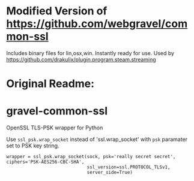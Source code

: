 Modified Version of https://github.com/webgravel/common-ssl
===========================================================

Includes binary files for lin,osx,win. Instantly ready for use.
Used by https://github.com/drakulix/plugin.program.steam.streaming

Original Readme:
================

gravel-common-ssl
==========

OpenSSL TLS-PSK wrapper for Python

Use `ssl_psk.wrap_socket` instead of 'ssl.wrap_socket' with `psk` paramater set to PSK key string.

```
wrapper = ssl_psk.wrap_socket(sock, psk='really secret secret', ciphers='PSK-AES256-CBC-SHA',
                              ssl_version=ssl.PROTOCOL_TLSv1,
                              server_side=True)
```
